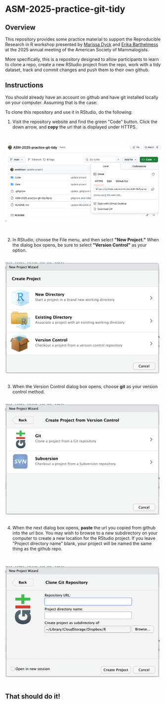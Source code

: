 # ASM-2025-practice-git-tidy
## Overview
This repository provides some practice material to support the Reproducible Research in R workshop 
presented by [Marissa Dyck](https://github.com/marissadyck) and [Erika Barthelmess](https://github.com/erethizon) at the
2025 annual meeting of the American Society of Mammalogists.

More specifically, this is a repository designed to allow participants to learn to clone a repo, create a new RStudio
project from the repo, work with a tidy dataset, track and commit changes and push them to their own github.

## Instructions
You should already have an account on github and have git installed locally on your computer. Assuming that is the case:

To clone this repository and use it in RStudio, do the following:  

1. Visit the repository website and find the green "Code" button. Click the down arrow, and **copy** the url that is displayed under HTTPS.     
<br>     
     
<img src="Images/clone_repo.png" width=700>.    
<br>
<br>

2. In RStudio, choose the File menu, and then select **"New Project."** When the dialog box opens, be sure to select **"Version Control"** as your option.     
<br>

<img src="Images/create_project.png" width=500>     
<br>
<br>


3. When the Version Control dialog box opens, choose **git** as your version control method. 
<br>

<img src="Images/choose_git.png" width=500>    
<br>
<br>

4. When the next dialog box opens, **paste** the url you copied from github into the url box. You may wish to browse to a new subdirectory on your computer to create a new location for the RStudio project. If you leave "Project directory name" blank, your project will be named the same thing as the github repo.
<br>
<br>
<img src="Images/add_repo_url.png" width=500>
<br>
<br>

## That should do it!



  
  


